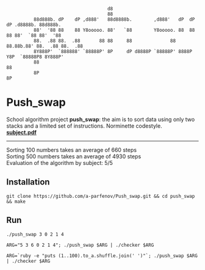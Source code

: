 
``` console
                                     d8
                                     88
          88d888b. dP    dP ,d888'   88d8888b.        ,d888'   dP  dP  dP .d8888b. 88d888b.
          88'  '88 88    88 Y8ooooo. 88'   `88        Y8ooooo. 88  88  88 88'  `88 88'  '88
          88.  .88 88.  .88       88 88     88              88 88.88b.88' 88.  .88 88.  .88
          8Y888P'  `888888' `88888P' 8P     dP d8888P `88888P' 8888P Y8P  `88888P8 8Y888P' 
          88                                                                       88
          8P                                                                       8P
```

Push_swap
=========

School algorithm project **push_swap**: the aim is to sort data using only two stacks and a limited set of instructions.  Norminette codestyle.   
[**subject.pdf**](https://cdn.intra.42.fr/pdf/pdf/36359/en.subject.pdf)  

------------

Sorting 100 numbers takes an average of 660 steps  
Sorting 500 numbers takes an average of 4930 steps  
Evaluation of the algorithm by subject: 5/5

Installation
------------
```
git clone https://github.com/a-parfenov/Push_swap.git && cd push_swap && make
```
Run
---
``` bash
./push_swap 3 0 2 1 4
```
```
ARG="5 3 6 0 2 1 4"; ./push_swap $ARG | ./checker $ARG
```
```
ARG=`ruby -e "puts (1..100).to_a.shuffle.join(' ')"`; ./push_swap $ARG | ./checker $ARG
```
